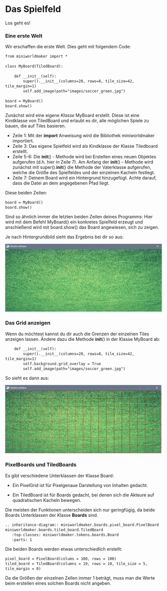 Das Spielfeld
=============

Los geht es!

### Eine erste Welt

Wir erschaffen die erste Welt. Dies geht mit folgendem Code:

```
from miniworldmaker import *

class MyBoard(TiledBoard):

    def __init__(self):
        super().__init__(columns=20, rows=8, tile_size=42, tile_margin=1)
        self.add_image(path="images/soccer_green.jpg")

board = MyBoard()
board.show()
```

Zunächst wird eine eigene *Klasse* MyBoard erstellt. Diese ist eine Kindklasse von TiledBoard
und erlaubt es dir, alle möglichen Spiele zu bauen, die auf Tiles basieren.

  * Zeile 1: Mit der **import** Anweisung wird die Bibliothek miniworldmaker importiert.
  * Zeile 3: Das eigene Spielfeld wird als Kindklasse der Klasse Tiledboard erstellt.
  * Zeile 5-6: Die __init__() - Methode wird bei Erstellen eines neuen Objektes aufgerufen (d.h. hier in Zeile 7).
  Am Anfang der __init__() - Methode wird zunächst mit super().__init__() die Methode der Vaterklasse aufgerufen,
  welche die Größe des Spielfeldes und der einzelnen Kacheln festlegt.
  * Zeile 7: Deinem Board wird ein Hintergrund hinzugefügt. Achte darauf, dass die Datei an dem angegebenen Pfad liegt.

Diese beiden Zeilen:
```
board = MyBoard()
board.show()
```

Sind so ähnlich immer die letzten beiden Zeilen deines Programms: 
Hier wird mit dem Befehl MyBoard() ein konkretes Spielfeld erzeugt und anschießend wird mit
board.show() das Board angewiesen, sich zu zeigen.

Je nach Hintergrundbild sieht das Ergebnis bei dir so aus:

![tiles](../_images/first.jpg)

### Das Grid anzeigen

Wenn du möchtest kannst du dir auch die Grenzen der einzelnen Tiles anzeigen lassen.
Ändere dazu die Methode __init__() in der Klasse MyBoard ab:

```
    def __init__(self):
        super().__init__(columns=20, rows=8, tile_size=42, tile_margin=1)
        self.background.grid_overlay = True
        self.add_image(path="images/soccer_green.jpg")
```

So sieht es dann aus:

![tiles](../_images/grid.jpg)

### PixelBoards und TiledBoards

Es gibt verschiedene Unterklassen der Klasse Board:

  * Ein PixelGrid ist für Pixelgenaue Darstellung von Inhalten gedacht.
  
  * Ein TiledBoard ist für Boards gedacht, bei denen sich die Akteure auf quadratischen Kacheln bewegen.
  
Die meisten der Funktionen unterscheiden sich nur geringfügig, da beide Boards Unterklassen der Klasse **Boards** sind.

```eval_rst
.. inheritance-diagram:: miniworldmaker.boards.pixel_board.PixelBoard miniworldmaker.boards.tiled_board.TiledBoard
   :top-classes: miniworldmaker.tokens.boards.Board
   :parts: 1
```

Die beiden Boards werden etwas unterschiedlich erstellt:

```
pixel_board = PixelBoard(colums = 100, rows = 100)
tiled_board = TiledBoard(columns = 10, rows = 10, tile_size = 5, tile_margin = 0)
```

Da die Größen der einzelnen Zellen immer 1 beträgt, muss man die Werte beim erstellen eines solchen Boards nicht angeben.


